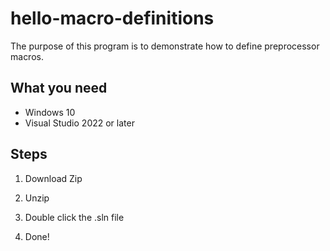 # hello-macro-definitions
The purpose of this program is to demonstrate how to define preprocessor macros.

## What you need
* Windows 10
* Visual Studio 2022 or later

## Steps
1. Download Zip

2. Unzip

3. Double click the .sln file

4. Done!

